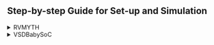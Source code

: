 ## Step-by-step Guide for Set-up and Simulation


<details>
  <summary>RVMYTH</summary

- First clone the Github Repository (https://github.com/kunalg123/rvmyth/)

```bash
git clone https://github.com/kunalg123/rvmyth/
```


### RISC-V MYTH CORE

- Simulate the **RVMYTH core** using **IVerilog**.

- Observe and analyse the Waveforms using **GTKWave**.


```bash
iverilog mythcore_test.v tb_mythcore_test.v
./a.out
gtkwave tb_mythcore_test.vcd
```



![WhatsApp Image 2025-10-04 at 16 59 07_2e51d8e5](https://github.com/user-attachments/assets/39123883-edad-45da-b522-dc97e5aea4a9)




### Waveform Analysis


![WhatsApp Image 2025-10-04 at 17 02 21_f0259069](https://github.com/user-attachments/assets/931209f9-0a5e-4857-81f5-ae9c76062cd0)

- **Signals in the waveform**

   - `clk` → The clock is running at a constant frequency (high-frequency toggling, as expected).

   - `reset` → Held low (0), so the core is out of reset and running normally.

   - `out[9:0]` → This is the observed output bus of the RVMYTH core (10-bit wide).

- **Interpretation**

   - The waveform looks like a triangular / incremental-decremental sequence generated by the core. More specifically:
        - The values are counting down (0xA → 0x6 → 0x3 → 0x1 → 0x0),then counting up again (0x1 → 0x3 → 0x6 → 0xA → 0xF).
        
        - It demonstrates that the RVMYTH pipeline and ALU are working correctly (performing ADD/SUB operations to generate the sequence).
        
        - Since out[9:0] is only 10 bits wide, larger numbers are truncated, but here the values are small (within 0x00–0x0F range).


- **What it tells about the RVMYTH core**

   - The core is executing its sample program (typically a Fibonacci or triangular number generator loaded into instruction memory in the MYTH workshops).
   
   - The progression of values confirms:
        - Instruction fetch/decode/execute pipeline is functioning.
        
        - Register updates and ALU arithmetic are correct.
        
        - The output port is properly mapped to the program’s result register.

          
</details>


<details>
  <summary>VSDBabySoC</summary>

- Clone the Github Repository (https://github.com/manili/VSDBabySoC)

```bash
git clone https://github.com/manili/VSDBabySoC
cd VSDBabySoC
```


- Convert the RVMYTH TLV file to Verilog

```bash
# Tools Installation
sudo apt update
sudo apt install python3-venv python3-pip

# Create a virtual environment
python3 -m venv sp_env
source sp_env/bin/activate

# Install SandPiper-SaaS
pip install pyyaml click sandpiper-saas

# TLV → Verilog
sandpiper-saas -i ./src/module/*.tlv -o rvmyth.v --bestsv --noline -p verilog --outdir ./src/module/

```

- Make a directory where simulation output files will be stored.

```bash

mkdir -p output/pre_synth_sim

```

- Simulate the Testbench using **IVerilog**.

```bash

iverilog -o output/pre_synth_sim/pre_synth_sim.out \
  -DPRE_SYNTH_SIM \

## Add include search path for header files
  -I src/include -I src/module \

## Top-level verilog testbench to compile
  src/module/testbench.v

## Run the simulation executable
cd output/pre_synth_sim
./pre_synth_sim.out

```

- Analyze the waveforms in **GTKWave**.

```bash

gtkwave pre_synth_sim.vcd

```

### Waveform Analysis

<img width="1221" height="795" alt="Pre-synthesis Output waveform" src="https://github.com/user-attachments/assets/f201ec90-1f54-405c-9ee2-1d1ddd1286e9" />


Clock Signals

1.CLK and derived PLL clock signals are visible.

   - The PLL generates different frequency clocks (CLK_CP, refclk, vco_clk).

   - The yellow sinusoidal-looking signals represent analog-modelled PLL outputs (like VCO frequency              tracking, phase difference).

   - refclk vs vco show the phase comparison behavior.

   - As simulation progresses, the PLL locks (stable periodic waveform).

2.Reset (rst_n)

   - Initially, system reset is asserted (0).

   - Later released (1) to start the CPU execution.

3.CPU Signals

   - CPU_dmem_addr, CPU_dmem_ld_data etc. indicate instruction fetch and memory access.

   - You see binary activity (green toggling) → CPU is fetching instructions and executing them.

   - CPU_dmem_rd_data toggles between values like 0x31, 0x00000001 etc., confirming proper instruction flow.

4.PLL Behavior

   - vco_freq and refpd (phase difference) are plotted.

   - Initially, VCO frequency is unstable (nan values), then it converges (~759.01 MHz).

   - refpd converges to a small error, showing PLL locked condition.

5.Output Signals

   - OUT (from CPU or SoC testbench) shows data values (946, etc.).

   - This indicates the RISC-V core completed execution of its program and produced outputs.

### 🔍 Observations

- PLL Locking: The yellow sinusoidal signals (VCO vs ref) show the PLL gradually reaching lock — VCO frequency stabilizes.

- RISC-V Core Activity: Instruction/data signals toggling means CPU is running code correctly.

- Memory Interaction: CPU is actively fetching from memory (dmem signals change).

- Final Outputs: The OUT signal produces a numeric result, which means the SoC has executed the intended program successfully.

### 📖 Conclusion

This waveform confirms that:

- The PLL is locking properly (phase difference reduces, VCO stabilizes).

- The RVMyth RISC-V CPU is functional, fetching instructions and computing.

- SoC integration works — clocking, memory, and CPU interaction are correct.

- The OUT values verify the test program ran to completion.

**Core Signals**

<img width="937" height="193" alt="core waveform" src="https://github.com/user-attachments/assets/555099a0-30eb-4836-a989-02c7f295b4ec" />

- Fetches instructions from memory and executes them.

- CPU is running instructions.

- The instruction flow is visible as memory accesses.

- Instruction memory contains:

| Clock | Instruction |
|-----|-------------|
| 0 | ADDI r9, r0, 1 |
| 1 | ADDI r10, r0, 101011 (decimal 43) |
| 2 | ADDI r11, r0, 0 |
| 3 | ADDI r17, r0, 0 |
| 4 | ADD r17, r17, r11 |
| 5 | ADDI r11, r11, 1 |
| 6 | BNE r11, r10, -8   (loop back) |
| 7 | ADD r17, r17, r11 |
| 8 | SUB r17, r17, r11 |
| 9 | SUB r11, r11, r9 |
| 10 | BNE r11, r9, -8 |
| 11 | SUB r17, r17, r11 |
| 12 |BEQ r0, r0, -16 (infinite loop) |


**PLL signals**

<img width="937" height="193" alt="pll waveform" src="https://github.com/user-attachments/assets/88d42504-60b0-4c04-9c5f-57f4fe2eccc7" />

- The PLL module in the design is a behavioral model that mimics the real analog PLL (which generates a higher-frequency clock for the CPU).

**DAC signals**


<img width="937" height="193" alt="dac waveform" src="https://github.com/user-attachments/assets/f0ff3af4-c120-4582-bf15-8131a8c2bb45" />

- `avsddac` converts this 10-bit digital value to an analog voltage.

- DAC Output Calculation

   - For a constant r17 value:
     OUT = (𝑟17/1023)*VREFH

   - Maximum value of 10-bit DAC: 1023 → maps to VREFH.

- Output waveform: step function, rises from 0 → r17/1023 * VREFH, then stays constant.

- No oscillation unless CPU loop modifies r17 continuously (here, final loop is infinite with no writes to r17 affecting DAC, so output is constant).

</details>


